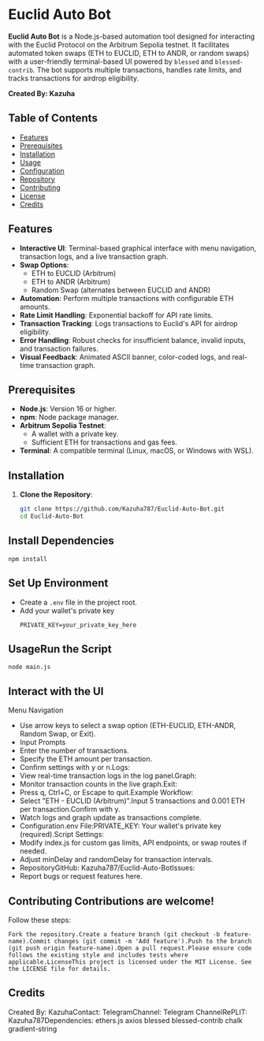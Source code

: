 # Euclid Auto Bot

**Euclid Auto Bot** is a Node.js-based automation tool designed for interacting with the Euclid Protocol on the Arbitrum Sepolia testnet. It facilitates automated token swaps (ETH to EUCLID, ETH to ANDR, or random swaps) with a user-friendly terminal-based UI powered by `blessed` and `blessed-contrib`. The bot supports multiple transactions, handles rate limits, and tracks transactions for airdrop eligibility.

**Created By: Kazuha**

## Table of Contents
- [Features](#features)
- [Prerequisites](#prerequisites)
- [Installation](#installation)
- [Usage](#usage)
- [Configuration](#configuration)
- [Repository](#repository)
- [Contributing](#contributing)
- [License](#license)
- [Credits](#credits)

## Features
- **Interactive UI**: Terminal-based graphical interface with menu navigation, transaction logs, and a live transaction graph.
- **Swap Options**:
  - ETH to EUCLID (Arbitrum)
  - ETH to ANDR (Arbitrum)
  - Random Swap (alternates between EUCLID and ANDR)
- **Automation**: Perform multiple transactions with configurable ETH amounts.
- **Rate Limit Handling**: Exponential backoff for API rate limits.
- **Transaction Tracking**: Logs transactions to Euclid's API for airdrop eligibility.
- **Error Handling**: Robust checks for insufficient balance, invalid inputs, and transaction failures.
- **Visual Feedback**: Animated ASCII banner, color-coded logs, and real-time transaction graph.

## Prerequisites
- **Node.js**: Version 16 or higher.
- **npm**: Node package manager.
- **Arbitrum Sepolia Testnet**:
  - A wallet with a private key.
  - Sufficient ETH for transactions and gas fees.
- **Terminal**: A compatible terminal (Linux, macOS, or Windows with WSL).

## Installation
1. **Clone the Repository**:
   ```bash
   git clone https://github.com/Kazuha787/Euclid-Auto-Bot.git
   cd Euclid-Auto-Bot
   ```
## Install Dependencies
```
npm install
```
## Set Up Environment
- Create a `.env` file in the project root.
- Add your wallet's private key
  ```
  PRIVATE_KEY=your_private_key_here
  ```
## UsageRun the Script
```
node main.js
```
## Interact with the UI
Menu Navigation 
- Use arrow keys to select a swap option (ETH-EUCLID, ETH-ANDR, Random Swap, or Exit).
- Input Prompts
- Enter the number of transactions.
- Specify the ETH amount per transaction.
- Confirm settings with y or n.Logs:
- View real-time transaction logs in the log panel.Graph:
- Monitor transaction counts in the live graph.Exit:
-  Press q, Ctrl+C, or Escape to quit.Example Workflow:
-  Select "ETH - EUCLID (Arbitrum)".Input 5 transactions and 0.001 ETH per transaction.Confirm with y.
-  Watch logs and graph update as transactions complete.
-  Configuration.env File:PRIVATE_KEY: Your wallet's private key (required).Script Settings:
-  Modify index.js for custom gas limits, API endpoints, or swap routes if needed.
-  Adjust minDelay and randomDelay for transaction intervals.
-  RepositoryGitHub: Kazuha787/Euclid-Auto-BotIssues:
-  Report bugs or request features here.
  ## Contributing Contributions are welcome!
  Follow these steps:
  ```
  Fork the repository.Create a feature branch (git checkout -b feature-name).Commit changes (git commit -m 'Add feature').Push to the branch (git push origin feature-name).Open a pull request.Please ensure code follows the existing style and includes tests where applicable.LicenseThis project is licensed under the MIT License. See the LICENSE file for details.
```
## Credits

Created By: KazuhaContact: 
TelegramChannel: 
Telegram ChannelRePLIT: 
Kazuha787Dependencies:
ethers.js axios blessed blessed-contrib chalk gradient-string
